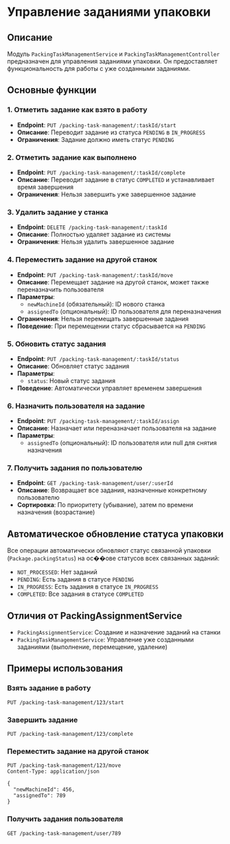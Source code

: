 # Управление заданиями упаковки

## Описание

Модуль `PackingTaskManagementService` и `PackingTaskManagementController` предназначен для управления заданиями упаковки. Он предоставляет функциональность для работы с уже созданными заданиями.

## Основные функции

### 1. Отметить задание как взято в работу
- **Endpoint**: `PUT /packing-task-management/:taskId/start`
- **Описание**: Переводит задание из статуса `PENDING` в `IN_PROGRESS`
- **Ограничения**: Задание должно иметь статус `PENDING`

### 2. Отметить задание как выполнено
- **Endpoint**: `PUT /packing-task-management/:taskId/complete`
- **Описание**: Переводит задание в статус `COMPLETED` и устанавливает время завершения
- **Ограничения**: Нельзя завершить уже завершенное задание

### 3. Удалить задание у станка
- **Endpoint**: `DELETE /packing-task-management/:taskId`
- **Описание**: Полностью удаляет задание из системы
- **Ограничения**: Нельзя удалить завершенное задание

### 4. Переместить задание на другой станок
- **Endpoint**: `PUT /packing-task-management/:taskId/move`
- **Описание**: Перемещает задание на другой станок, может также переназначить пользователя
- **Параметры**:
  - `newMachineId` (обязательный): ID нового станка
  - `assignedTo` (опциональный): ID пользователя для переназначения
- **Ограничения**: Нельзя перемещать завершенные задания
- **Поведение**: При перемещении статус сбрасывается на `PENDING`

### 5. Обновить статус задания
- **Endpoint**: `PUT /packing-task-management/:taskId/status`
- **Описание**: Обновляет статус задания
- **Параметры**:
  - `status`: Новый статус задания
- **Поведение**: Автоматически управляет временем завершения

### 6. Назначить пользователя на задание
- **Endpoint**: `PUT /packing-task-management/:taskId/assign`
- **Описание**: Назначает или переназначает пользователя на задание
- **Параметры**:
  - `assignedTo` (опциональный): ID пользователя или null для снятия назначения

### 7. Получить задания по пользователю
- **Endpoint**: `GET /packing-task-management/user/:userId`
- **Описание**: Возвращает все задания, назначенные конкретному пользователю
- **Сортировка**: По приоритету (убывание), затем по времени назначения (возрастание)

## Автоматическое обновление статуса упаковки

Все операции автоматически обновляют статус связанной упаковки (`Package.packingStatus`) на ос��ове статусов всех связанных заданий:

- `NOT_PROCESSED`: Нет заданий
- `PENDING`: Есть задания в статусе `PENDING`
- `IN_PROGRESS`: Есть задания в статусе `IN_PROGRESS`
- `COMPLETED`: Все задания в статусе `COMPLETED`

## Отличия от PackingAssignmentService

- `PackingAssignmentService`: Создание и назначение заданий на станки
- `PackingTaskManagementService`: Управление уже созданными заданиями (выполнение, перемещение, удаление)

## Примеры использования

### Взять задание в работу
```http
PUT /packing-task-management/123/start
```

### Завершить задание
```http
PUT /packing-task-management/123/complete
```

### Переместить задание на другой станок
```http
PUT /packing-task-management/123/move
Content-Type: application/json

{
  "newMachineId": 456,
  "assignedTo": 789
}
```

### Получить задания пользователя
```http
GET /packing-task-management/user/789
```